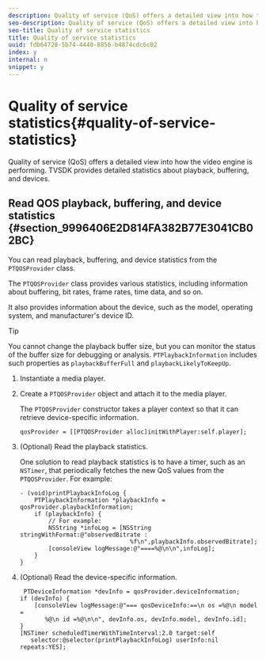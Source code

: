 ```yaml
---
description: Quality of service (QoS) offers a detailed view into how the video engine is performing. TVSDK provides detailed statistics about playback, buffering, and devices.
seo-description: Quality of service (QoS) offers a detailed view into how the video engine is performing. TVSDK provides detailed statistics about playback, buffering, and devices.
seo-title: Quality of service statistics
title: Quality of service statistics
uuid: fdb64728-5b74-4440-8856-b4874cdc6c02
index: y
internal: n
snippet: y
---
```


# Quality of service statistics{#quality-of-service-statistics}

Quality of service (QoS) offers a detailed view into how the video engine is performing. TVSDK provides detailed statistics about playback, buffering, and devices.

## Read QOS playback, buffering, and device statistics {#section_9996406E2D814FA382B77E3041CB02BC}

You can read playback, buffering, and device statistics from the `PTQOSProvider` class.

The `PTQOSProvider` class provides various statistics, including information about buffering, bit rates, frame rates, time data, and so on.

It also provides information about the device, such as the model, operating system, and manufacturer's device ID.

>[!TIP]
>
>You cannot change the playback buffer size, but you can monitor the status of the buffer size for debugging or analysis. `PTPlaybackInformation` includes such properties as `playbackBufferFull` and `playbackLikelyToKeepUp`.

1. Instantiate a media player. 
1. Create a `PTQOSProvider` object and attach it to the media player.

   The `PTQOSProvider` constructor takes a player context so that it can retrieve device-specific information. 

   ```
   qosProvider = [[PTQOSProvider alloc]initWithPlayer:self.player]; 
   ```

1. (Optional) Read the playback statistics.

   One solution to read playback statistics is to have a timer, such as an `NSTimer`, that periodically fetches the new QoS values from the `PTQOSProvider`. For example: 

   ```
   - (void)printPlaybackInfoLog { 
       PTPlaybackInformation *playbackInfo = qosProvider.playbackInformation;  
       if (playbackInfo) { 
           // For example: 
           NSString *infoLog = [NSString stringWithFormat:@"observedBitrate :  
                                  %f\n",playbackInfo.observedBitrate]; 
           [consoleView logMessage:@"====%@\n\n",infoLog]; 
       } 
   }
   ```

1. (Optional) Read the device-specific information. 

   ```
    PTDeviceInformation *devInfo = qosProvider.deviceInformation; 
   if (devInfo) { 
       [consoleView logMessage:@"=== qosDeviceInfo:==\n os =%@\n model =  
          %@\n id =%@\n\n", devInfo.os, devInfo.model, devInfo.id]; 
   } 
   [NSTimer scheduledTimerWithTimeInterval:2.0 target:self  
      selector:@selector(printPlaybackInfoLog) userInfo:nil repeats:YES];
   ```

